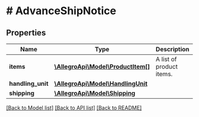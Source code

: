 # # AdvanceShipNotice

## Properties

Name | Type | Description | Notes
------------ | ------------- | ------------- | -------------
**items** | [**\AllegroApi\Model\ProductItem[]**](ProductItem.md) | A list of product items. |
**handling_unit** | [**\AllegroApi\Model\HandlingUnit**](HandlingUnit.md) |  | [optional]
**shipping** | [**\AllegroApi\Model\Shipping**](Shipping.md) |  | [optional]

[[Back to Model list]](../../README.md#models) [[Back to API list]](../../README.md#endpoints) [[Back to README]](../../README.md)
